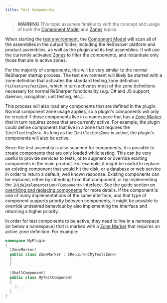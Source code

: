 ```yaml
---
title: Test Components
---
```


> **WARNING** This topic assumes familiarity with the concept and usage of both the [Component Model](/Platform/ComponentModel.md) and [Zones](/Platform/Zones.md) topics.

When starting the [test environment](TestEnvironment.md), the [Component Model](/Platform/ComponentModel.md) will scan all of the assemblies in the output folder, including the ReSharper platform and product assemblies, as well as the plugin and its test assemblies. It will use the currently activated [Zones](Zones.md) to filter the components, and instantiate only those that are in active zones.

For the majority of components, this will be very similar to the normal ReSharper startup process. The test environment will likely be started with a zone definition that activates the standard testing zone definition `PsiFeaturesTestZone`, which in turn activates most of the zone definitions necessary for normal ReSharper functionality (e.g. C# and JS support, daemon, navigation, unit testing, etc.).

This process will also load any components that are defined in the plugin. Normal component zone usage applies, so a plugin's components will only be created if those components live in a namespace that has a [Zone Marker](/Platform/Zones/Usage.md#zone-markers) that in turn requires zones that are currently active. For example, the plugin could define components that live in a zone that requires the `IUnitTestingZone`. As long as the `IUnitTestingZone` is active, the plugin's components will also be active.

Since the test assembly is also scanned for components, it is possible to create components that are only loaded while testing. This can be very useful to provide services to tests, or to augment or override existing components in the main product. For example, it might be useful to replace an existing component that would hit the disk, or a database or web service in order to return a default, well known response. Existing components can be replaced, either by inheriting from that component, or by implementing the `IHideImplementation<TComponent>` interface. See the guide section on [overriding and replacing components](/Platform/ComponentModel/ContainersPartsCatalogues.md#overriding-and-replacing-components) for more details. If the component is one of many implementations of the same interface, and that type of component supports priority between components, it might be possible to override undesired behaviour by also implementing the interface and returning a higher priority.

In order for test components to be active, they need to live in a namespace (or below a namespace) that is marked with a [Zone Marker](/Platform/Zones/Usage.md#zone-markers) that requires an active zone definition. For example:

```csharp
namespace MyPlugin
{
  [ZoneMarker]
  public class ZoneMarker : IRequire<IMyTestsZone>
  {
  }

  [ShellComponent]
  public class MyTestComponent
  {
    // ...
  }
}
```
